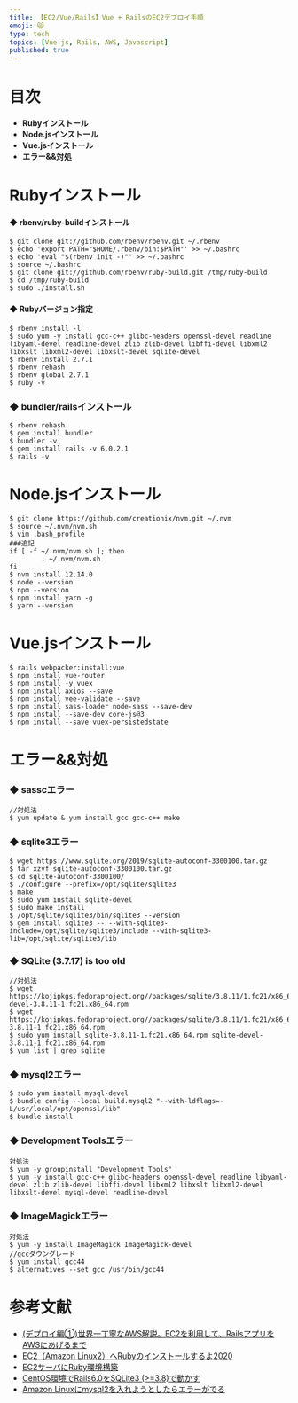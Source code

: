 ```yaml
---
title: 【EC2/Vue/Rails】Vue + RailsのEC2デプロイ手順
emoji: 😸
type: tech
topics: [Vue.js, Rails, AWS, Javascript]
published: true
---
```


# 目次
 - **Rubyインストール**
 - **Node.jsインストール**
 - **Vue.jsインストール**
 - **エラー&&対処**

# Rubyインストール

#### ◆ rbenv/ruby-buildインストール
```
$ git clone git://github.com/rbenv/rbenv.git ~/.rbenv
$ echo 'export PATH="$HOME/.rbenv/bin:$PATH"' >> ~/.bashrc
$ echo 'eval "$(rbenv init -)"' >> ~/.bashrc
$ source ~/.bashrc
$ git clone git://github.com/rbenv/ruby-build.git /tmp/ruby-build
$ cd /tmp/ruby-build
$ sudo ./install.sh
```
#### ◆ Rubyバージョン指定
```
$ rbenv install -l
$ sudo yum -y install gcc-c++ glibc-headers openssl-devel readline libyaml-devel readline-devel zlib zlib-devel libffi-devel libxml2 libxslt libxml2-devel libxslt-devel sqlite-devel
$ rbenv install 2.7.1
$ rbenv rehash
$ rbenv global 2.7.1
$ ruby -v
```

### ◆ bundler/railsインストール
```
$ rbenv rehash
$ gem install bundler
$ bundler -v
$ gem install rails -v 6.0.2.1
$ rails -v
```

# Node.jsインストール
```
$ git clone https://github.com/creationix/nvm.git ~/.nvm
$ source ~/.nvm/nvm.sh
$ vim .bash_profile
###追記
if [ -f ~/.nvm/nvm.sh ]; then
        . ~/.nvm/nvm.sh
fi
$ nvm install 12.14.0
$ node --version
$ npm --version
$ npm install yarn -g
$ yarn --version
```
# Vue.jsインストール
```
$ rails webpacker:install:vue
$ npm install vue-router
$ npm install -y vuex
$ npm install axios --save
$ npm install vee-validate --save
$ npm install sass-loader node-sass --save-dev
$ npm install --save-dev core-js@3
$ npm install --save vuex-persistedstate
```

# エラー&&対処
### ◆ sasscエラー
```
//対処法
$ yum update & yum install gcc gcc-c++ make
```

### ◆ sqlite3エラー
```
$ wget https://www.sqlite.org/2019/sqlite-autoconf-3300100.tar.gz
$ tar xzvf sqlite-autoconf-3300100.tar.gz
$ cd sqlite-autoconf-3300100/
$ ./configure --prefix=/opt/sqlite/sqlite3
$ make
$ sudo yum install sqlite-devel
$ sudo make install
$ /opt/sqlite/sqlite3/bin/sqlite3 --version
$ gem install sqlite3 -- --with-sqlite3-include=/opt/sqlite/sqlite3/include --with-sqlite3-lib=/opt/sqlite/sqlite3/lib
```

### ◆ SQLite (3.7.17) is too old
```
//対処法
$ wget https://kojipkgs.fedoraproject.org//packages/sqlite/3.8.11/1.fc21/x86_64/sqlite-devel-3.8.11-1.fc21.x86_64.rpm
$ wget https://kojipkgs.fedoraproject.org//packages/sqlite/3.8.11/1.fc21/x86_64/sqlite-3.8.11-1.fc21.x86_64.rpm
$ sudo yum install sqlite-3.8.11-1.fc21.x86_64.rpm sqlite-devel-3.8.11-1.fc21.x86_64.rpm
$ yum list | grep sqlite
```

### ◆ mysql2エラー
```
$ sudo yum install mysql-devel
$ bundle config --local build.mysql2 "--with-ldflags=-L/usr/local/opt/openssl/lib"
$ bundle install
```

### ◆ Development Toolsエラー
```
対処法
$ yum -y groupinstall "Development Tools"
$ yum -y install gcc-c++ glibc-headers openssl-devel readline libyaml-devel zlib zlib-devel libffi-devel libxml2 libxslt libxml2-devel libxslt-devel mysql-devel readline-devel
```

### ◆ ImageMagickエラー
```
対処法
$ yum -y install ImageMagick ImageMagick-devel
//gccダウングレード
$ yum install gcc44
$ alternatives --set gcc /usr/bin/gcc44
```

# 参考文献
 - [(デプロイ編①)世界一丁寧なAWS解説。EC2を利用して、RailsアプリをAWSにあげるまで](https://qiita.com/naoki_mochizuki/items/814e0979217b1a25aa3e)
 - [EC2（Amazon Linux2）へRubyのインストールするよ2020](https://qiita.com/Ekodhikodhi/items/01eab1b2b5785163e684)
 - [EC2サーバにRuby環境構築](https://qiita.com/tisk_jdb/items/61025d32862555846865)
 - [CentOS環境でRails6.0をSQLite3 (>=3.8)で動かす](https://qiita.com/8zca/items/175efb0612070530d186)
 - [Amazon Linuxにmysql2を入れようとしたらエラーがでる](https://qiita.com/showwin/items/e069bbba9c87a6c7d91c)
